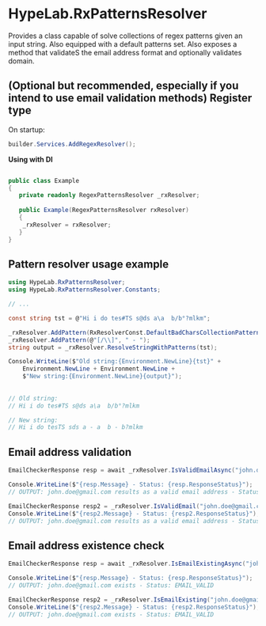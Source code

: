 # HypeLab.RxPatternsResolver
Provides a class capable of solve collections of regex patterns given an input string. Also equipped with a default patterns set.
Also exposes a method that validateS the email address format and optionally validates domain.

## (Optional but recommended, especially if you intend to use email validation methods) Register type

On startup:
```c#
builder.Services.AddRegexResolver();
```

**Using with DI**
```c#

public class Example
{
   private readonly RegexPatternsResolver _rxResolver;
	
   public Example(RegexPatternsResolver rxResolver)
   {
	_rxResolver = rxResolver;
   }
}
```

## Pattern resolver usage example
```c#
using HypeLab.RxPatternsResolver;
using HypeLab.RxPatternsResolver.Constants;

// ...

const string tst = @"Hi i do tes#TS s@ds a\a  b/b°?mlkm";

_rxResolver.AddPattern(RxResolverConst.DefaultBadCharsCollectionPattern1, string.Empty);
_rxResolver.AddPattern(@"[/\\]", " - ");
string output = _rxResolver.ResolveStringWithPatterns(tst);

Console.WriteLine($"Old string:{Environment.NewLine}{tst}" +
    Environment.NewLine + Environment.NewLine +
    $"New string:{Environment.NewLine}{output}");
	
	
// Old string:
// Hi i do tes#TS s@ds a\a  b/b°?mlkm

// New string:
// Hi i do tesTS sds a - a  b - b?mlkm
```

## Email address validation
```c#
EmailCheckerResponse resp = await _rxResolver.IsValidEmailAsync("john.doe@gmail.com", checkDomain: true);

Console.WriteLine($"{resp.Message} - Status: {resp.ResponseStatus}");
// OUTPUT: john.doe@gmail.com results as a valid email address - Status: EMAIL_VALID

EmailCheckerResponse resp2 = _rxResolver.IsValidEmail("john.doe@gmail.com");
Console.WriteLine($"{resp2.Message} - Status: {resp2.ResponseStatus}");
// OUTPUT: john.doe@gmail.com results as a valid email address - Status: EMAIL_VALID
```

## Email address existence check
```c#
EmailCheckerResponse resp = await _rxResolver.IsEmailExistingAsync("john.doe@gmail.com");

Console.WriteLine($"{resp.Message} - Status: {resp.ResponseStatus}");
// OUTPUT: john.doe@gmail.com exists - Status: EMAIL_VALID

EmailCheckerResponse resp2 = _rxResolver.IsEmailExisting("john.doe@gmail.com");
Console.WriteLine($"{resp2.Message} - Status: {resp2.ResponseStatus}");
// OUTPUT: john.doe@gmail.com exists - Status: EMAIL_VALID
```
